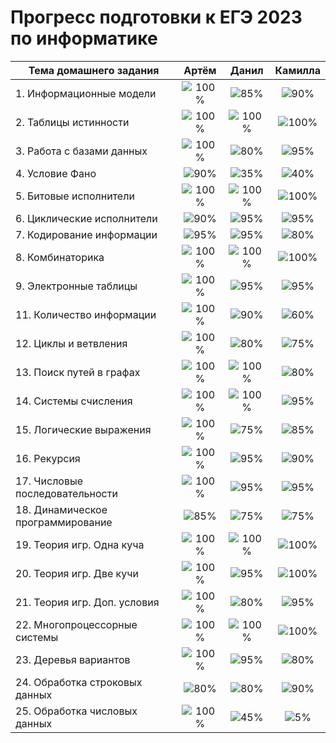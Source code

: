 # Прогресс подготовки к ЕГЭ 2023 по информатике 

| Тема домашнего задания                 | Артём   | Данил   | Камилла |
| ---------------------------------------|:------------------------------------:|:------------------------------------:|:------------------------------------:|
|1.  Информационные модели          |![100%](https://progress-bar.dev/100/)|![85%](https://progress-bar.dev/85)|![90%](https://progress-bar.dev/90)|
|2.  Таблицы истинности             |![100%](https://progress-bar.dev/100/)|![100%](https://progress-bar.dev/100/)|![100%](https://progress-bar.dev/100/)|
|3.  Работа с базами данных         |![100%](https://progress-bar.dev/100/)|![80%](https://progress-bar.dev/80/)|![95%](https://progress-bar.dev/95/)|
|4.  Условие Фано                   |![90%](https://progress-bar.dev/90/)|![35%](https://progress-bar.dev/35/)|![40%](https://progress-bar.dev/40/)|
|5.  Битовые исполнители            |![100%](https://progress-bar.dev/100/)|![100%](https://progress-bar.dev/100/)|![100%](https://progress-bar.dev/100/)|
|6.  Циклические исполнители        |![90%](https://progress-bar.dev/90/)|![95%](https://progress-bar.dev/95/)|![95%](https://progress-bar.dev/95/)|
|7.  Кодирование информации         |![95%](https://progress-bar.dev/95/)|![95%](https://progress-bar.dev/95/)|![80%](https://progress-bar.dev/80/)|
|8.  Комбинаторика                  |![100%](https://progress-bar.dev/100/)|![100%](https://progress-bar.dev/100/)|![100%](https://progress-bar.dev/100/)|
|9.  Электронные таблицы            |![100%](https://progress-bar.dev/100/)|![95%](https://progress-bar.dev/95/)|![95%](https://progress-bar.dev/95/)|
|11. Количество информации         |![100%](https://progress-bar.dev/100/)|![90%](https://progress-bar.dev/90/)|![60%](https://progress-bar.dev/60/)|
|12. Циклы и ветвления             |![100%](https://progress-bar.dev/100/)|![80%](https://progress-bar.dev/80/)|![75%](https://progress-bar.dev/75/)|
|13. Поиск путей в графах          |![100%](https://progress-bar.dev/100/)|![100%](https://progress-bar.dev/100/)|![80%](https://progress-bar.dev/80/)|
|14. Системы счисления             |![100%](https://progress-bar.dev/100/)|![100%](https://progress-bar.dev/100/)|![95%](https://progress-bar.dev/95/)| 
|15. Логические выражения          |![100%](https://progress-bar.dev/100/)|![75%](https://progress-bar.dev/75/)|![85%](https://progress-bar.dev/85/)| 
|16. Рекурсия                      |![100%](https://progress-bar.dev/100/)|![95%](https://progress-bar.dev/95/)|![90%](https://progress-bar.dev/90/)| 
|17. Числовые последовательности   |![100%](https://progress-bar.dev/100/)|![95%](https://progress-bar.dev/95/)|![95%](https://progress-bar.dev/95/)|
|18. Динамическое программирование |![85%](https://progress-bar.dev/85/)|![75%](https://progress-bar.dev/75/)|![75%](https://progress-bar.dev/75/)|
|19. Теория игр. Одна куча         |![100%](https://progress-bar.dev/100/)|![100%](https://progress-bar.dev/100/)|![100%](https://progress-bar.dev/100/)|
|20. Теория игр. Две кучи          |![100%](https://progress-bar.dev/100/)|![95%](https://progress-bar.dev/95/)|![100%](https://progress-bar.dev/100/)|
|21. Теория игр. Доп. условия      |![100%](https://progress-bar.dev/100/)|![80%](https://progress-bar.dev/80/)|![95%](https://progress-bar.dev/95)|
|22. Многопроцессорные системы     |![100%](https://progress-bar.dev/100/)|![100%](https://progress-bar.dev/100/)|![100%](https://progress-bar.dev/100/)|
|23. Деревья вариантов             |![100%](https://progress-bar.dev/100/)|![95%](https://progress-bar.dev/95/)|![80%](https://progress-bar.dev/80/)|
|24. Обработка строковых данных    |![80%](https://progress-bar.dev/80/)|![80%](https://progress-bar.dev/80/)|![90%](https://progress-bar.dev/90/)|
|25. Обработка числовых данных     |![100%](https://progress-bar.dev/100/)|![45%](https://progress-bar.dev/45/)|![5%](https://progress-bar.dev/5/)|



